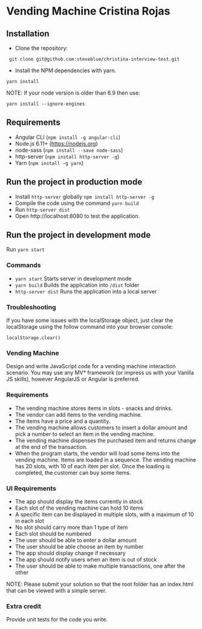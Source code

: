 # Vending Machine Cristina Rojas

## Installation

* Clone the repository:

```
 git clone git@github.com:steveblue/christina-interview-test.git
```

* Install the NPM dependencies with yarn.

```
yarn install
```

NOTE: If your node version is older than 6.9 then use:

```
yarn install --ignore-engines
```

## Requirements

* Angular CLI (`npm install -g angular-cli`)
* Node.js 6.11+ (https://nodejs.org)
* node-sass (`npm install --save node-sass`)
* http-server (`npm install http-server -g`)
* Yarn (`npm install -g yarn`)

## Run the project in production mode

* Install `http-server` globally `npm install http-server -g`
* Compile the code using the command `yarn build`
* Run `http-server dist`
* Open http://localhost:8080 to test the application.

## Run the project in development mode

Run `yarn start`

### Commands

- `yarn start` Starts server in development mode
- `yarn build` Builds the application into `/dist` folder
- `http-server dist` Runs the application into a local server

### Troubleshooting

If you have some issues with the localStorage object, just clear the localStorage using the follow command into your browser console:

`localStorage.clear()`

### Vending Machine

Design and write JavaScript code for a vending machine interaction scenario. You may use any MV* framework (or impress us with your Vanilla JS skills), however AngularJS or Angular is preferred.

### Requirements

- The vending machine stores items in slots - snacks and drinks.
- The vendor can add items to the vending machine.
- The items have a price and a quantity.
- The vending machine allows customers to insert a dollar amount and pick a number to select an item in the vending machine.
- The vending machine dispenses the purchased item and returns change at the end of the transaction.
- When the program starts, the vendor will load some items into the vending machine. Items are loaded in a sequence. The vending machine has 20 slots, with 10 of each item per slot. Once the loading is completed, the customer can buy some items.

### UI Requirements

- The app should display the items currently in stock
- Each slot of the vending machine can hold 10 items
- A specific item can be displayed in multiple slots, with a maximum of 10 in each slot
- No slot should carry more than 1 type of item
- Each slot should be numbered
- The user should be able to enter a dollar amount
- The user should be able choose an item by number
- The app should display change if necessary
- The app should notify users when an item is out of stock
- The user should be able to make multiple transactions, one after the other

NOTE: Please submit your solution so that the root folder has an index.html that can be viewed with a simple server.

### Extra credit

Provide unit tests for the code you write.
